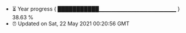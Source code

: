- ⏳ Year progress { ███████████▁▁▁▁▁▁▁▁▁▁▁▁▁▁▁▁▁▁▁ } 38.63 %
- ⏰ Updated on Sat, 22 May 2021 00:20:56 GMT

